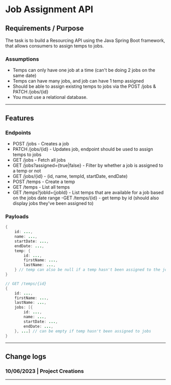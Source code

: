 # Job Assignment API

<!-- {add test badges here, all projects you build from here on out will have tests, therefore you should have github workflow badges at the top of your repositories: [Github Workflow Badges](https://docs.github.com/en/actions/monitoring-and-troubleshooting-workflows/adding-a-workflow-status-badge)} -->

<!-- ## Demo & Snippets

- Include hosted link
- Include images of app if CLI or Client App

--- -->

## Requirements / Purpose

The task is to build a Resourcing API using the Java Spring Boot framework, that allows consumers to assign temps to jobs.

### Assumptions

- Temps can only have one job at a time (can't be doing 2 jobs on the same date)
- Temps can have many jobs, and job can have 1 temp assigned
- Should be able to assign existing temps to jobs via the POST /jobs & PATCH /jobs/{id}
- You must use a relational database.

---

<!-- ## Build Steps

- how to build / run project
- use proper code snippets if there are any commands to run

---

## Design Goals / Approach

--- -->

## Features

### Endpoints

- POST /jobs - Creates a job
- PATCH /jobs/{id} - Updates job, endpoint should be used to assign temps to jobs
- GET /jobs - Fetch all jobs
- GET /jobs?assigned={true|false} - Filter by whether a job is assigned to a temp or not
- GET /jobs/{id} - (id, name, tempId, startDate, endDate)
- POST /temps - Create a temp
- GET /temps - List all temps
- GET /temps?jobId={jobId} - List temps that are available for a job based on the jobs date range -GET /temps/{id} - get temp by id (should also display jobs they've been assigned to)

### Payloads

```java
{
	id: ...,
	name: ...,
	startDate: ...,
	endDate: ...,
	temp: {
		id: ...,
		firstName: ...,
		lastName: ...,
	} // temp can also be null if a temp hasn't been assigned to the job
}

// GET /temps/{id}
{
	id: ...,
	firstName: ...,
	lastName: ...,
	jobs: [{
		id: ...,
		name: ...,
		startDate: ...,
		endDate: ...,
	}, ...] // can be empty if temp hasn't been assigned to jobs
}
```

---

<!-- ## Known issues

- Remaining bugs, things that have been left unfixed
- Features that are buggy / flimsy

--- -->

<!-- ## Future Goals

- What are the immediate features you'd add given more time

--- -->

## Change logs

### 10/06/2023 | Project Creations

---

<!-- ## What did you struggle with? -->

<!-- ---

## Further details, related projects, reimplementations

- Is this project a reimplementation for something you've done in the past? if so explain it and link it here.
- If it's an API, is there a client app that works with this project? link it -->
